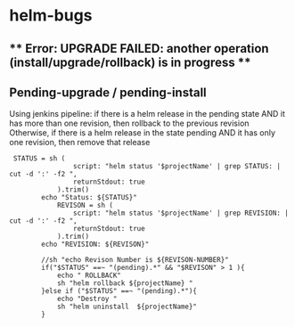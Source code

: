 # helm-bugs

## ** Error: UPGRADE FAILED: another operation (install/upgrade/rollback) is in progress **
## Pending-upgrade / pending-install

Using jenkins pipeline:  if there is a helm release in the pending state AND it has more than one revision, then rollback to the previous revision 
Otherwise, if there is a helm release in the state pending AND it has only one revision, then remove that release
```
 STATUS = sh (
                script: "helm status '$projectName' | grep STATUS: | cut -d ':' -f2 ",
                returnStdout: true
            ).trim()
        echo "Status: ${STATUS}"
            REVISON = sh (
                script: "helm status '$projectName' | grep REVISION: | cut -d ':' -f2 ",
                returnStdout: true
            ).trim()
        echo "REVISION: ${REVISON}"
        
        //sh "echo Revison Number is ${REVISON-NUMBER}"
        if("$STATUS" ==~ "(pending).*" && "$REVISON" > 1 ){
            echo " ROLLBACK"
            sh "helm rollback ${projectName} "
        }else if ("$STATUS" ==~ "(pending).*"){
            echo "Destroy "
            sh "helm uninstall  ${projectName}"
        }
```
